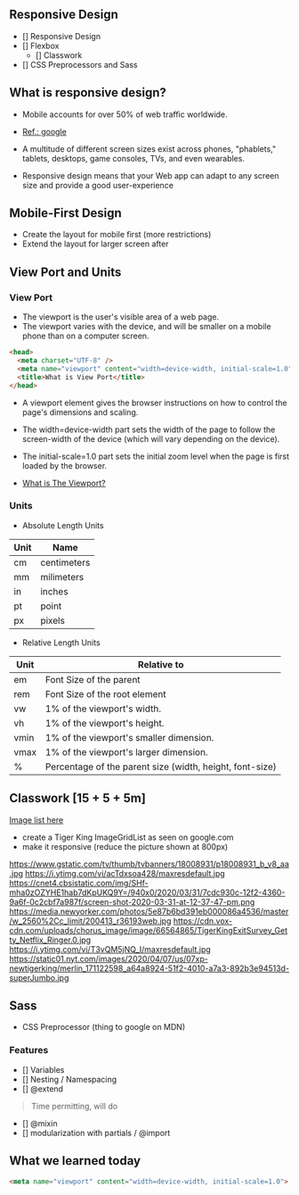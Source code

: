 ## Responsive Design

- [] Responsive Design
- [] Flexbox
  + [] Classwork
- [] CSS Preprocessors and Sass

## What is responsive design?

- Mobile accounts for over 50% of web traffic worldwide.
- [Ref.: google](https://www.google.com/search?q=share+of+website+traffic+coming+from+mobile+2020)

- A multitude of different screen sizes exist across phones, "phablets," tablets, desktops, game consoles, TVs, and even wearables.
- Responsive design means that your Web app can adapt to any screen size and provide a good user-experience

## Mobile-First Design

- Create the layout for mobile first (more restrictions)
- Extend the layout for larger screen after

## View Port and Units

### View Port

- The viewport is the user's visible area of a web page.
- The viewport varies with the device, and will be smaller on a mobile phone than on a computer screen.

```html
<head>
  <meta charset="UTF-8" />
  <meta name="viewport" content="width=device-width, initial-scale=1.0" />
  <title>What is View Port</title>
</head>
```

- A <meta> viewport element gives the browser instructions on how to control the page's dimensions and scaling.

- The width=device-width part sets the width of the page to follow the screen-width of the device (which will vary depending on the device).

- The initial-scale=1.0 part sets the initial zoom level when the page is first loaded by the browser.

- [What is The Viewport?](https://www.w3schools.com/css/css_rwd_viewport.asp)

### Units

- Absolute Length Units

| Unit | Name        |
| ---- | ----------- |
| cm   | centimeters |
| mm   | milimeters  |
| in   | inches      |
| pt   | point       |
| px   | pixels      |

- Relative Length Units

| Unit | Relative to                                              |
| ---- | -------------------------------------------------------- |
| em   | Font Size of the parent                                  |
| rem  | Font Size of the root element                            |
| vw   | 1% of the viewport's width.                              |
| vh   | 1% of the viewport's height.                             |
| vmin | 1% of the viewport's smaller dimension.                  |
| vmax | 1% of the viewport's larger dimension.                   |
| %    | Percentage of the parent size (width, height, font-size) |

## Classwork [15 + 5 + 5m]

[Image list here](https://gist.github.com/hafbau/fdcbfd45afdfb7e3f030931dbf3db585)

- create a Tiger King ImageGridList as seen on google.com
- make it responsive (reduce the picture shown at 800px)

https://www.gstatic.com/tv/thumb/tvbanners/18008931/p18008931_b_v8_aa.jpg
https://i.ytimg.com/vi/acTdxsoa428/maxresdefault.jpg
https://cnet4.cbsistatic.com/img/SHf-mha0zOZYHE1hab7dKpUKQ9Y=/940x0/2020/03/31/7cdc930c-12f2-4360-9a6f-0c2cbf7a987f/screen-shot-2020-03-31-at-12-37-47-pm.png
https://media.newyorker.com/photos/5e87b6bd391eb000086a4536/master/w_2560%2Cc_limit/200413_r36193web.jpg
https://cdn.vox-cdn.com/uploads/chorus_image/image/66564865/TigerKingExitSurvey_Getty_Netflix_Ringer.0.jpg
https://i.ytimg.com/vi/T3vQM5jNQ_I/maxresdefault.jpg
https://static01.nyt.com/images/2020/04/07/us/07xp-newtigerking/merlin_171122598_a64a8924-51f2-4010-a7a3-892b3e94513d-superJumbo.jpg

## Sass

- CSS Preprocessor (thing to google on MDN)

### Features

- [] Variables
- [] Nesting / Namespacing
- [] @extend

> Time permitting, will do

- [] @mixin
- [] modularization with partials / @import

## What we learned today


```html
<meta name="viewport" content="width=device-width, initial-scale=1.0">
```